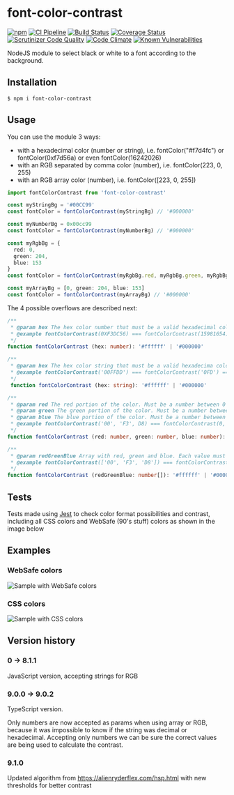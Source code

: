 # font-color-contrast

[![npm](https://img.shields.io/npm/v/font-color-contrast.svg?maxAge=2592000)](https://www.npmjs.com/package/font-color-contrast)
[![CI Pipeline](https://github.com/russoedu/font-color-contrast/actions/workflows/main.yml/badge.svg)](https://github.com/russoedu/font-color-contrast/actions/workflows/main.yml)
[![Build Status](https://scrutinizer-ci.com/g/russoedu/font-color-contrast/badges/build.png?b=master)](https://scrutinizer-ci.com/g/russoedu/font-color-contrast/build-status/master)
[![Coverage Status](https://coveralls.io/repos/github/russoedu/font-color-contrast/badge.svg?branch=ts)](https://coveralls.io/github/russoedu/font-color-contrast?branch=ts)
[![Scrutinizer Code Quality](https://scrutinizer-ci.com/g/russoedu/font-color-contrast/badges/quality-score.png?b=master)](https://scrutinizer-ci.com/g/russoedu/font-color-contrast/?branch=master)
[![Code Climate](https://codeclimate.com/github/dwyl/esta/badges/gpa.svg)](https://codeclimate.com/github/russoedu/font-color-contrast)
[![Known Vulnerabilities](https://snyk.io/test/npm/font-color-contrast/badge.svg)](https://snyk.io/test/npm/font-color-contrast)

NodeJS module to select black or white to a font according to the background.

## Installation

    $ npm i font-color-contrast

## Usage

You can use the module 3 ways:
- with a hexadecimal color (number or string), i.e. fontColor("#f7d4fc") or fontColor(0xf7d56a) or even fontColor(16242026)
- with an RGB separated by comma color (number), i.e. fontColor(223, 0, 255)
- with an RGB array color (number), i.e. fontColor([223, 0, 255])

```Typescript
import fontColorContrast from 'font-color-contrast'

const myStringBg = '#00CC99'
const fontColor = fontColorContrast(myStringBg) // '#000000'

const myNumberBg = 0x00cc99
const fontColor = fontColorContrast(myNumberBg) // '#000000'

const myRgbBg = {
  red: 0,
  green: 204,
  blue: 153
}
const fontColor = fontColorContrast(myRgbBg.red, myRgbBg.green, myRgbBg.blue) // '#000000'

const myArrayBg = [0, green: 204, blue: 153]
const fontColor = fontColorContrast(myArrayBg) // '#000000'

```

The 4 possible overflows are described next:

```Typescript
/**
 * @param hex The hex color number that must be a valid hexadecimal color number, with 6 characters, to work correctly
 * @example fontColorContrast(0XF3DC56) === fontColorContrast(15981654)
 */
function fontColorContrast (hex: number): '#ffffff' | '#000000'
```

```Typescript
/**
 * @param hex The hex color string that must be a valid hexadecima color number to work correctly. Works with or without '#', with 3 or 6 color chars
 * @example fontColorContrast('00FFDD') === fontColorContrast('0FD') === fontColorContrast('#00FFDD') === fontColorContrast('#0FD')
 */
 function fontColorContrast (hex: string): '#ffffff' | '#000000'
```

```Typescript
/**
 * @param red The red portion of the color. Must be a number between 0 and 255
 * @param green The green portion of the color. Must be a number between 0 and 255
 * @param blue The blue portion of the color. Must be a number between 0 and 255
 * @example fontColorContrast('00', 'F3', D8) === fontColorContrast(0, 243, 216) === fontColorContrast(0x0, 0xF3, 0xd8)
 */
function fontColorContrast (red: number, green: number, blue: number): '#ffffff' | '#000000'
```

```Typescript
/**
 * @param redGreenBlue Array with red, green and blue. Each value must be a number between 0 and 255
 * @example fontColorContrast(['00', 'F3', 'D8']) === fontColorContrast([0, 243, 216]) === fontColorContrast([0x0, 0xF3, 0xd8])
 */
function fontColorContrast (redGreenBlue: number[]): '#ffffff' | '#000000'
```

## Tests

Tests made using [Jest](https://jestjs.io/) to check color format possibilities and contrast, including all CSS colors and WebSafe (90's stuff) colors as shown in the image below

## Examples

### WebSafe colors
![Sample with WebSafe colors](https://github.com/russoedu/font-color-contrast/blob/master/websafe-colors.jpeg?raw=true)


### CSS colors
![Sample with CSS colors](https://github.com/russoedu/font-color-contrast/blob/master/css-colors.jpeg?raw=true)

## Version history

### 0 -> 8.1.1
JavaScript version, accepting strings for RGB

### 9.0.0 -> 9.0.2
TypeScript version.

Only numbers are now accepted as params when using array or RGB, because it was impossible to know if the string was decimal or hexadecimal. Accepting only numbers we can be sure the correct values are being used to calculate the contrast.

### 9.1.0
Updated algorithm from https://alienryderflex.com/hsp.html with new thresholds for better contrast
